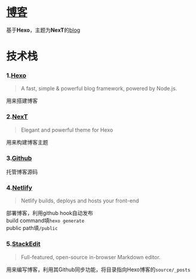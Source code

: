 # [博客](https://zhengfc.netlify.app)
基于**Hexo**，主题为**NexT**的[blog](https://zhengfc.netlify.app)

# 技术栈 
### 1.[Hexo](http://www.google.com/)  
>A fast, simple & powerful blog framework, powered by Node.js.  

用来搭建博客  
### 2.[NexT](https://github.com/theme-next/hexo-theme-next)  
>Elegant and powerful theme for Hexo  

用来构建博客主题  

### 3.[Github](https://github.com/)  
托管博客源码  

### 4.[Netlify](https://github.com/netlify)  
>Netlify builds, deploys and hosts your front-end 

部署博客，利用github hook自动发布    
build command填```hexo generate```  
public path填```/public```  

### 5.[StackEdit](https://github.com/benweet/stackedit)  
>Full-featured, open-source in-browser Markdown editor.  

用来编写博客，利用其Github同步功能，将目录指向Hexo博客的```source/_posts```
